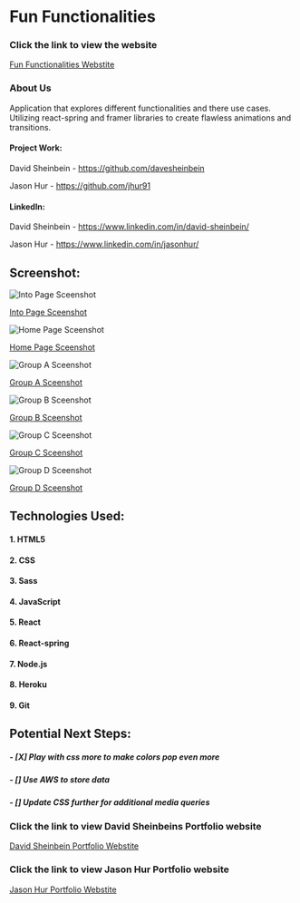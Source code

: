 # **Fun Functionalities**

### Click the link to view the website

[Fun Functionalities Webstite](https://funfunctionalities.herokuapp.com/)

### About Us

Application that explores different functionalities and there use cases. Utilizing react-spring and framer libraries to create flawless animations and transitions.

#### Project Work:

David Sheinbein - https://github.com/davesheinbein

Jason Hur - https://github.com/jhur91

#### LinkedIn:

David Sheinbein - https://www.linkedin.com/in/david-sheinbein/

Jason Hur - https://www.linkedin.com/in/jasonhur/

## Screenshot:

![Into Page Sceenshot](screenshots/homeScreenshot.png)

[Into Page Sceenshot](https://imgur.com/egZiSaH)

![Home Page Sceenshot](screenshots/subHomeScreenshot.png)

[Home Page Sceenshot](https://imgur.com/QKz9QnP)

![Group A Sceenshot](screenshots/mainAScreenshot.png)

[Group A Sceenshot](https://imgur.com/QaccQr7)

![Group B Sceenshot](screenshots/mainBScreenshot.png)

[Group B Sceenshot](https://imgur.com/xHPaEbR)

![Group C Sceenshot](screenshots/mainCScreenshot.png)

[Group C Sceenshot](https://imgur.com/UJIxEai)

![Group D Sceenshot](screenshots/mainCScreenshot.png)

[Group D Sceenshot](https://imgur.com/zv8GiV4)

## Technologies Used:

#### 1. HTML5

#### 2. CSS

#### 3. Sass

#### 4. JavaScript

#### 5. React

#### 6. React-spring

#### 7. Node.js

#### 8. Heroku

#### 9. Git

## Potential Next Steps:

##### - [X] Play with css more to make colors pop even more

##### - [] Use AWS to store data

##### - [] Update CSS further for additional media queries

### Click the link to view David Sheinbeins Portfolio website

[David Sheinbein Portfolio Webstite](http://www.davidsheinbeinportfolio.com/)

### Click the link to view Jason Hur Portfolio website

[Jason Hur Portfolio Webstite](https://jasonhur.netlify.app/)
